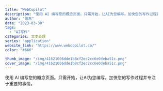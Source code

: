 ```yaml
---
title: "WebCopilot"
description: "使用 AI 编写您的概念页面。只需开始，让AI为您编写。加快您的写作过程并专注于重要的事情。"
author: "瑞东"
date: "2023-03-30"
tags:
  - "AI写作"
categories: 文本处理
series: "application"
website_link: "https://www.webcopilot.co/"
color: "#666"

thumb_image: "/img/41621006dde1b8cf2ec2cc6e0deba51c.png"
cover_image: "/img/41621006dde1b8cf2ec2cc6e0deba51c.png"
---
```


使用 AI 编写您的概念页面。只需开始，让AI为您编写。加快您的写作过程并专注于重要的事情。